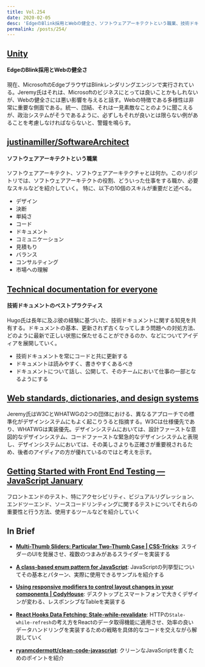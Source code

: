 ```yaml
---
title: Vol.254
date: 2020-02-05
desc: 'EdgeのBlink採用とWebの健全さ、ソフトウェアアーキテクトという職業、技術ドキュメントのベストプラクティス、ほか計10リンク'
permalink: /posts/254/
---
```


## [Unity](https://adactio.com/journal/16331)
#### EdgeのBlink採用とWebの健全さ
現在、MicrosoftのEdgeブラウザはBlinkレンダリングエンジンで実行されている。Jeremy氏はそれは、Microsoftのビジネスにとっては良いことかもしれないが、Webの健全さには悪い影響を与えると話す。Webの特徴である多様性は非常に重要な側面である。統一、団結、それは一見素敵なことのように聞こえるが、政治システムがそうであるように、必ずしもそれが良いとは限らない例があることを考慮しなければならないと、警鐘を鳴らす。

## [justinamiller/SoftwareArchitect](https://github.com/justinamiller/SoftwareArchitect/blob/master/README.md)
#### ソフトウェアアーキテクトという職業
ソフトウェアアーキテクト、ソフトウェアアーキテクチャとは何か。このリポジトリでは、ソフトウェアアーキテクトの役割、どういった仕事をする職か、必要なスキルなどを紹介していく。
特に、以下の10個のスキルが重要だと述べる。

- デザイン
- 決断
- 単純さ
- コード
- ドキュメント
- コミュニケーション
- 見積もり
- バランス
- コンサルティング
- 市場への理解

## [Technical documentation for everyone](https://hugogiraudel.com/2020/01/23/technical-documentation-for-everyone/)
#### 技術ドキュメントのベストプラクティス
Hugo氏は長年に及ぶ彼の経験に基づいた、技術ドキュメントに関する知見を共有する。ドキュメントの基本、更新されず古くなってしまう問題への対処方法、どのように最新で正しい状態に保たせることができるのか、などについてアイディアを展開していく。

- 技術ドキュメントを常にコードと共に更新する
- ドキュメントは読みやすく、書きやすくあるべき
- ドキュメントについて話し、公開して、そのチームにおいて仕事の一部となるようにする

## [Web standards, dictionaries, and design systems](https://adactio.com/journal/16342)
Jeremy氏はW3CとWHATWGの2つの団体における、異なるアプローチでの標準化がデザインシステムにもよく起こりうると指摘する。W3Cは仕様優先であり、WHATWGは実装優先。デザインシステムにおいては、設計ファーストな意図的なデザインシステム、コードファーストな緊急的なデザインシステムと表現し、デザインシステムにおいては、その美しさよりも正確さが重要視されるため、後者のアイディアの方が優れているのではと考えを示す。

## [Getting Started with Front End Testing — JavaScript January](https://www.javascriptjanuary.com/blog/getting-started-with-front-end-testing)
フロントエンドのテスト、特にアクセシビリティ、ビジュアルリグレッション、エンドツーエンド、ソースコードリンティングに関するテストについてそれらの重要性と行う方法、使用するツールなどを紹介していく

## In Brief

- **[Multi-Thumb Sliders: Particular Two-Thumb Case | CSS-Tricks](https://css-tricks.com/multi-thumb-sliders-particular-two-thumb-case/)**: スライダーのUIを発展させ、複数のつまみがあるスライダーを実装する

- **[A class-based enum pattern for JavaScript](https://2ality.com/2020/01/enum-pattern.html)**: JavaScriptの列挙型についてその基本とパターン、実際に使用できるサンプルを紹介する

- **[Using responsive modifiers to control layout changes in your components | CodyHouse](https://codyhouse.co/blog/post/using-responsive-modifiers-to-control-layout-changes-in-your-components)**: デスクトップとスマートフォンで大きくデザインが変わる、レスポンシブなTableを実装する

- **[React Hooks Data Fetching: Stale-while-revalidate](https://www.toptal.com/react-hooks/stale-while-revalidate)**: HTTPの`Stale-while-refresh`の考え方をReactのデータ取得機能に適用させ、効率の良いデータハンドリングを実装するための戦略を具体的なコードを交えながら解説していく

- **[ryanmcdermott/clean-code-javascript](https://github.com/ryanmcdermott/clean-code-javascript/blob/master/README.md)**: クリーンなJavaScriptを書くためのポイントを紹介
